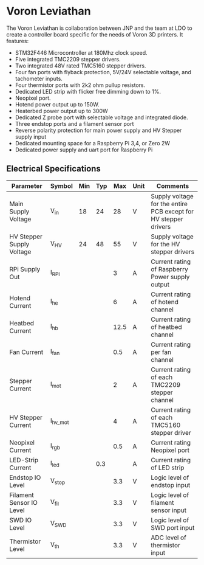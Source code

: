 # Voron Leviathan
The Voron Leviathan is collaboration between JNP and the team at LDO to create a controller board specific for the needs of Voron 3D printers. It features: 
- STM32F446 Microcontroller at 180Mhz clock speed. 
- Five integrated TMC2209 stepper drivers. 
- Two integrated 48V rated TMC5160 stepper drivers. 
- Four fan ports with flyback protection, 5V/24V selectable voltage, and tachometer inputs. 
- Four thermistor ports with 2k2 ohm pullup resistors. 
- Dedicated LED strip with flicker free dimming down to 1%.
- Neopixel port.
- Hotend power output up to 150W. 
- Heaterbed power output up to 300W
- Dedicated Z probe port with selectable voltage and integrated diode.
- Three endstop ports and a filament sensor port 
- Reverse polarity protection for main power supply and HV Stepper supply input
- Dedicated mounting space for a Raspberry Pi 3,4, or Zero 2W
- Dedicated power supply and uart port for Raspberry Pi

## Electrical Specifications
| Parameter                 | Symbol             |  Min  | Typ   | Max   | Unit | Comments |
| --------------            | ------------------ | ----- | ----- | ----- |----- | -------- |
| Main Supply Voltage       | V<sub>in</sub>     | 18    | 24    | 28    |  V   | Supply voltage for the entire PCB except for HV stepper drivers |
| HV Stepper Supply Voltage | V<sub>HV</sub>     | 24    | 48    | 55    |  V   | Supply voltage for the HV stepper drivers |
| RPi Supply Out            | I<sub>RPI</sub>    |       |       | 3     |  A   | Current rating of Raspberry Power supply output |
| Hotend Current            | I<sub>he</sub>     |       |       | 6     |  A   | Current rating of hotend channel |
| Heatbed Current           | I<sub>hb</sub>     |       |       | 12.5  |  A   | Current rating of heatbed channel |
| Fan Current               | I<sub>fan</sub>    |       |       | 0.5   |  A   | Current rating per fan channel |
| Stepper Current           | I<sub>mot</sub>    |       |       | 2     |  A   | Current rating of each TMC2209 stepper channel |
| HV Stepper Current        | I<sub>hv_mot</sub> |       |       | 4     |  A   | Current rating of each TMC5160 stepper driver |
| Neopixel Current          | I<sub>rgb</sub>    |       |       | 0.5   |  A   | Current rating Neopixel port |
| LED-Strip Current         | I<sub>led</sub>    |       | 0.3   |       |  A   | Current rating of LED strip |
| Endstop IO Level          | V<sub>stop</sub>   |       |       | 3.3   |  V   | Logic level of endstop input |
| Filament Sensor IO Level  | V<sub>fil</sub>    |       |       | 3.3   |  V   | Logic level of filament sensor input |
| SWD IO Level              | V<sub>SWD</sub>    |       |       | 3.3   |  V   | Logic level of SWD port input |
| Thermistor Level          | V<sub>th</sub>     |       |       | 3.3   |  V   | ADC level of thermistor input |